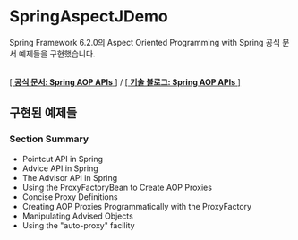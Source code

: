# SpringAspectJDemo
Spring Framework 6.2.0의 Aspect Oriented Programming with Spring 공식 문서 예제들을 구현했습니다.</br></br>

[[ <B> 공식 문서: Spring AOP APIs</B> ]](https://docs.spring.io/spring-framework/reference/core/aop-api.html) / 
[[ <B> 기술 블로그: Spring AOP APIs</B> ]](https://blank001.tistory.com/52)

## 구현된 예제들
### Section Summary
- Pointcut API in Spring
- Advice API in Spring
- The Advisor API in Spring
- Using the ProxyFactoryBean to Create AOP Proxies
- Concise Proxy Definitions
- Creating AOP Proxies Programmatically with the ProxyFactory
- Manipulating Advised Objects
- Using the "auto-proxy" facility
